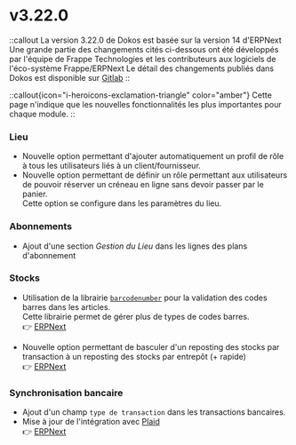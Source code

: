 # v3.22.0

::callout
La version 3.22.0 de Dokos est basée sur la version 14 d'ERPNext
Une grande partie des changements cités ci-dessous ont été développés par l'équipe de Frappe Technologies et les contributeurs aux logiciels de l'éco-système Frappe/ERPNext
Le détail des changements publiés dans Dokos est disponible sur [Gitlab](https://gitlab.com/dokos/dokos/-/releases/v3.22.0)
::

::callout{icon="i-heroicons-exclamation-triangle" color="amber"}
Cette page n'indique que les nouvelles fonctionnalités les plus importantes pour chaque module.
::

### Lieu

- Nouvelle option permettant d'ajouter automatiquement un profil de rôle à tous les utilisateurs liés à un client/fournisseur.  
- Nouvelle option permettant de définir un rôle permettant aux utilisateurs de pouvoir réserver un créneau en ligne sans devoir passer par le panier.  
  Cette option se configure dans les paramètres du lieu.  

### Abonnements

- Ajout d'une section *Gestion du Lieu* dans les lignes des plans d'abonnement


### Stocks

- Utilisation de la librairie [`barcodenumber`](https://pypi.org/project/barcodenumber/) pour la validation des codes barres dans les articles.  
  Cette librairie permet de gérer plus de types de codes barres.  
:point_right: [ERPNext](https://github.com/frappe/erpnext/pull/33863)


- Nouvelle option permettant de basculer d'un reposting des stocks par transaction à un reposting des stocks par entrepôt (+ rapide)  
:point_right: [ERPNext](https://github.com/frappe/erpnext/pull/34115)


### Synchronisation bancaire

- Ajout d'un champ `type de transaction` dans les transactions bancaires.
- Mise à jour de l'intégration avec [Plaid](https://plaid.com/en-eu/)  
:point_right: [ERPNext](https://github.com/frappe/erpnext/pull/33986)